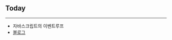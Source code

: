 ## Today

---

- 자바스크립트의 이벤트루프
- [블로그](https://velog.io/@yeahzzl/%EC%9E%90%EB%B0%94%EC%8A%A4%ED%81%AC%EB%A6%BD%ED%8A%B8%EC%9D%98-%EC%9D%B4%EB%B2%A4%ED%8A%B8-%EB%A3%A8%ED%94%84Event-Loop)
